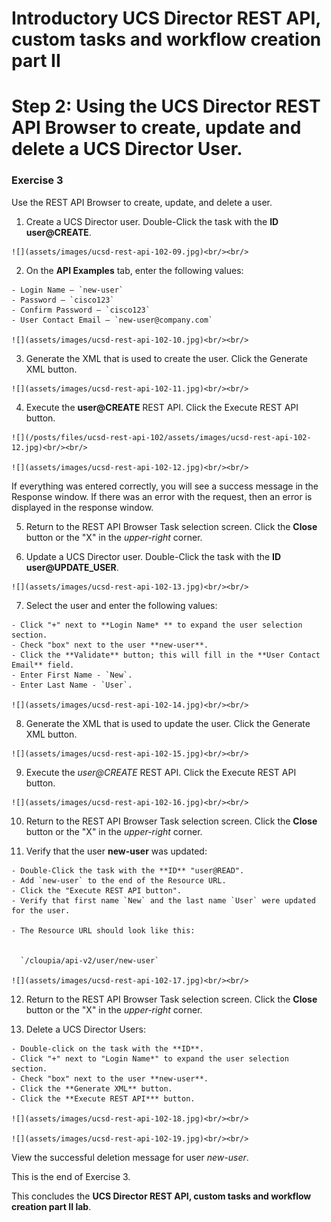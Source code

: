 # Introductory UCS Director REST API, custom tasks and workflow creation part II


# Step 2: Using the UCS Director REST API Browser to create, update and delete a UCS Director User.


### Exercise 3
Use the REST API Browser to create, update, and delete a user.


  1. Create a UCS Director user. Double-Click the task with the **ID** **user@CREATE**.

    ![](assets/images/ucsd-rest-api-102-09.jpg)<br/><br/>

  2. On the **API Examples** tab, enter the following values:


    - Login Name — `new-user`
    - Password — `cisco123`
    - Confirm Password — `cisco123`
    - User Contact Email — `new-user@company.com`

    ![](assets/images/ucsd-rest-api-102-10.jpg)<br/><br/>


  3. Generate the XML that is used to create the user. Click the Generate XML button.

    ![](assets/images/ucsd-rest-api-102-11.jpg)<br/><br/>


  4. Execute the **user@CREATE** REST API. Click the Execute REST API button.

    ![](/posts/files/ucsd-rest-api-102/assets/images/ucsd-rest-api-102-12.jpg)<br/><br/>

    ![](assets/images/ucsd-rest-api-102-12.jpg)<br/><br/>


  If everything was entered correctly, you will see a success message in the Response window. If there was an error with the request, then an error is displayed in the response window.

  5. Return to the REST API Browser Task selection screen. Click the **Close** button or the "X" in the *upper-right* corner.

  6. Update a UCS Director user. Double-Click the task with the **ID** **user@UPDATE_USER**.

    ![](assets/images/ucsd-rest-api-102-13.jpg)<br/><br/>

  7. Select the user and enter the following values:


    - Click "+" next to **Login Name* ** to expand the user selection section.
    - Check "box" next to the user **new-user**.
    - Click the **Validate** button; this will fill in the **User Contact Email** field.
    - Enter First Name - `New`.
    - Enter Last Name - `User`.

    ![](assets/images/ucsd-rest-api-102-14.jpg)<br/><br/>

  8. Generate the XML that is used to update the user. Click the Generate XML button.

    ![](assets/images/ucsd-rest-api-102-15.jpg)<br/><br/>


  9. Execute the *user@CREATE* REST API. Click the Execute REST API button.

    ![](assets/images/ucsd-rest-api-102-16.jpg)<br/><br/>


  10. Return to the REST API Browser Task selection screen. Click the **Close** button or the "X" in the *upper-right* corner.

  11. Verify that the user **new-user** was updated:

    - Double-Click the task with the **ID** "user@READ".
    - Add `new-user` to the end of the Resource URL.
    - Click the "Execute REST API button".
    - Verify that first name `New` and the last name `User` were updated for the user.

    - The Resource URL should look like this:


      `/cloupia/api-v2/user/new-user`

    ![](assets/images/ucsd-rest-api-102-17.jpg)<br/><br/>


  12. Return to the REST API Browser Task selection screen. Click the **Close** button or the "X" in the *upper-right* corner.


  13. Delete a UCS Director Users:

    - Double-click on the task with the **ID**.
    - Click "+" next to "Login Name*" to expand the user selection section.
    - Check "box" next to the user **new-user**.
    - Click the **Generate XML** button.
    - Click the **Execute REST API*** button.

    ![](assets/images/ucsd-rest-api-102-18.jpg)<br/><br/>

    ![](assets/images/ucsd-rest-api-102-19.jpg)<br/><br/>

  View the successful deletion message for user *new-user*.

  This is the end of Exercise 3.


This concludes the **UCS Director REST API, custom tasks and workflow creation part II lab**.
